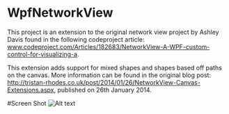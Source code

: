 # WpfNetworkView
This project is an extension to the original network view project by Ashley Davis found in the following codeproject article: www.codeproject.com/Articles/182683/NetworkView-A-WPF-custom-control-for-visualizing-a.

This extension adds support for mixed shapes and shapes based off paths on the canvas. More information can be found in the original blog post: http://tristan-rhodes.co.uk/post/2014/01/26/NetworkView-Canvas-Extensions.aspx, published on 26th January 2014.

#Screen Shot
![Alt text](http://tristan-rhodes.co.uk/image.axd?picture=2014%2f1%2fShapes+Canvas+2.jpg)
